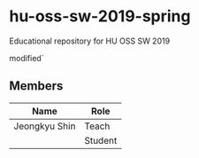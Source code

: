 # hu-oss-sw-2019-spring
Educational repository for HU OSS SW 2019

modified`

## Members

| Name | Role |
|------|------|
|Jeongkyu Shin | Teach |
||Student| 
